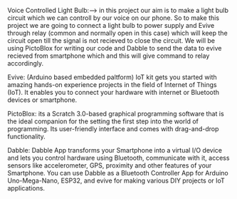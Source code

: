 Voice Controlled Light Bulb:-->
in this project our aim is to make a light bulb circuit which we can controll by our voice on our phone.
So to make this project we are going to connect a light bulb to power supply and Evive through relay (common and normally open in this case) which will keep the circuit open till the signal is not recieved to close the circuit. 
We will be using PictoBlox for writing our code and Dabble to send the data to evive recieved from smartphone which and this will give command to relay accordingly.

Evive: (Arduino based embedded paltform) IoT kit gets you started with amazing hands-on experience projects in the field of Internet of Things (IoT). It enables you to connect your hardware with internet or Bluetooth devices or smartphone.

PictoBlox: its a Scratch 3.0-based graphical programming software that is the ideal companion for the setting the first step into the world of programming. Its user-friendly interface and comes with drag-and-drop functionality.

Dabble: Dabble App transforms your Smartphone into a virtual I/O device and lets you control hardware using Bluetooth, communicate with it, access sensors like accelerometer, GPS, proximity and other features of your Smartphone. You can use Dabble as a Bluetooth Controller App for Arduino Uno-Mega-Nano, ESP32, and evive for making various DIY projects or IoT applications.
